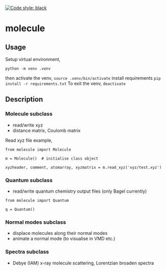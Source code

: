 [![Code style: black](https://img.shields.io/badge/code%20style-black-000000.svg)](https://github.com/psf/black)

# molecule

## Usage

Setup virtual environment,
```
python -m venv .venv
```
then activate the venv,
`source .venv/bin/activate`
install requirements
`pip install -r requirements.txt`
To exit the venv,
`deactivate`

## Description
### Molecule subclass
- read/write xyz
- distance matrix, Coulomb matrix

Read xyz file example,

```
from molecule import Molecule

m = Molecule()  # initialise class object

xyzheader, comment, atomarray, xyzmatrix = m.read_xyz('xyz/test.xyz')
```

### Quantum subclass
- read/write quantum chemistry output files (only Bagel currently)
```
from molecule import Quantum

q = Quantum()

```

### Normal modes subclass
- displace molecules along their normal modes
- animate a normal mode (to visualise in VMD etc.)



### Spectra subclass
- Debye (IAM) x-ray molecule scattering, Lorentzian broaden spectra 
